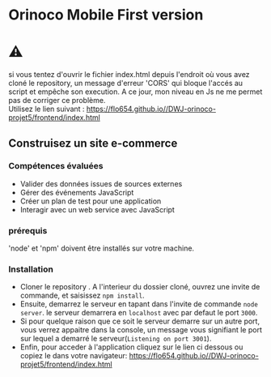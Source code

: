 # Orinoco Mobile First version #

# :warning: #
si vous tentez d'ouvrir le fichier index.html depuis l'endroit où vous avez cloné le repository, un message d'erreur 'CORS' qui bloque l'accés au
script et empêche son execution. 
A ce jour, mon niveau en Js ne me permet pas de corriger ce problème.  
Utilisez le lien suivant : https://flo654.github.io//DWJ-orinoco-projet5/frontend/index.html

## Construisez un site e-commerce ##

### Compétences évaluées ###

* Valider des données issues de sources externes
* Gérer des événements JavaScript
* Créer un plan de test pour une application
* Interagir avec un web service avec JavaScript  







### prérequis ###

'node' et 'npm' doivent être installés sur votre machine.

### Installation ###

* Cloner le repository . A l'interieur du dossier cloné, ouvrez une invite de commande, et saisissez `npm install`. 
* Ensuite, demarrez le serveur en tapant dans l'invite de commande `node server`. 
le serveur demarrera en `localhost` avec par defaut le port `3000`. 
* Si pour quelque raison que ce soit le serveur demarre sur un autre port, 
vous verrez appaitre dans la console, un message vous signifiant le port sur lequel a demarré le serveur(`Listening on port 3001`).
* Enfin, pour acceder à l'application cliquez sur le lien ci dessous  ou copiez le dans votre navigateur:
https://flo654.github.io//DWJ-orinoco-projet5/frontend/index.html


